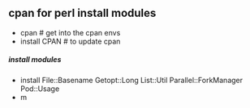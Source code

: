 ## cpan for perl install modules
- cpan  # get into the cpan envs
- install CPAN # to update cpan
##### install modules
- install File::Basename Getopt::Long List::Util Parallel::ForkManager Pod::Usage 
- m   
